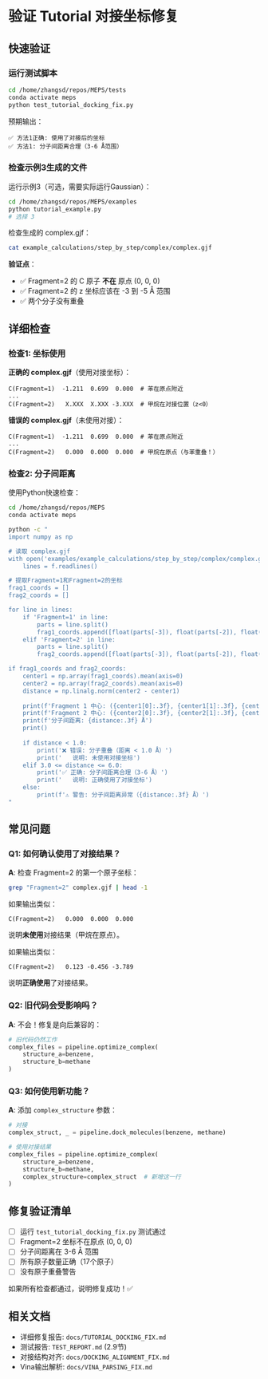 # 验证 Tutorial 对接坐标修复

## 快速验证

### 运行测试脚本
```bash
cd /home/zhangsd/repos/MEPS/tests
conda activate meps
python test_tutorial_docking_fix.py
```

预期输出：
```
✅ 方法1正确: 使用了对接后的坐标
✅ 方法1: 分子间距离合理（3-6 Å范围）
```

### 检查示例3生成的文件

运行示例3（可选，需要实际运行Gaussian）：
```bash
cd /home/zhangsd/repos/MEPS/examples
python tutorial_example.py
# 选择 3
```

检查生成的 complex.gjf：
```bash
cat example_calculations/step_by_step/complex/complex.gjf
```

**验证点**：
- ✅ Fragment=2 的 C 原子 **不在** 原点 (0, 0, 0)
- ✅ Fragment=2 的 z 坐标应该在 -3 到 -5 Å 范围
- ✅ 两个分子没有重叠

## 详细检查

### 检查1: 坐标使用

**正确的 complex.gjf**（使用对接坐标）：
```
C(Fragment=1)  -1.211  0.699  0.000  # 苯在原点附近
...
C(Fragment=2)   X.XXX  X.XXX -3.XXX  # 甲烷在对接位置（z<0）
```

**错误的 complex.gjf**（未使用对接）：
```
C(Fragment=1)  -1.211  0.699  0.000  # 苯在原点附近
...
C(Fragment=2)   0.000  0.000  0.000  # 甲烷在原点（与苯重叠！）
```

### 检查2: 分子间距离

使用Python快速检查：
```bash
cd /home/zhangsd/repos/MEPS
conda activate meps

python -c "
import numpy as np

# 读取 complex.gjf
with open('examples/example_calculations/step_by_step/complex/complex.gjf', 'r') as f:
    lines = f.readlines()

# 提取Fragment=1和Fragment=2的坐标
frag1_coords = []
frag2_coords = []

for line in lines:
    if 'Fragment=1' in line:
        parts = line.split()
        frag1_coords.append([float(parts[-3]), float(parts[-2]), float(parts[-1])])
    elif 'Fragment=2' in line:
        parts = line.split()
        frag2_coords.append([float(parts[-3]), float(parts[-2]), float(parts[-1])])

if frag1_coords and frag2_coords:
    center1 = np.array(frag1_coords).mean(axis=0)
    center2 = np.array(frag2_coords).mean(axis=0)
    distance = np.linalg.norm(center2 - center1)
    
    print(f'Fragment 1 中心: ({center1[0]:.3f}, {center1[1]:.3f}, {center1[2]:.3f})')
    print(f'Fragment 2 中心: ({center2[0]:.3f}, {center2[1]:.3f}, {center2[2]:.3f})')
    print(f'分子间距离: {distance:.3f} Å')
    print()
    
    if distance < 1.0:
        print('❌ 错误: 分子重叠（距离 < 1.0 Å）')
        print('   说明: 未使用对接坐标')
    elif 3.0 <= distance <= 6.0:
        print('✅ 正确: 分子间距离合理（3-6 Å）')
        print('   说明: 正确使用了对接坐标')
    else:
        print(f'⚠ 警告: 分子间距离异常（{distance:.3f} Å）')
"
```

## 常见问题

### Q1: 如何确认使用了对接结果？

**A**: 检查 Fragment=2 的第一个原子坐标：
```bash
grep "Fragment=2" complex.gjf | head -1
```

如果输出类似：
```
C(Fragment=2)   0.000  0.000  0.000
```
说明**未使用**对接结果（甲烷在原点）。

如果输出类似：
```
C(Fragment=2)   0.123 -0.456 -3.789
```
说明**正确使用**了对接结果。

### Q2: 旧代码会受影响吗？

**A**: 不会！修复是向后兼容的：
```python
# 旧代码仍然工作
complex_files = pipeline.optimize_complex(
    structure_a=benzene,
    structure_b=methane
)
```

### Q3: 如何使用新功能？

**A**: 添加 `complex_structure` 参数：
```python
# 对接
complex_struct, _ = pipeline.dock_molecules(benzene, methane)

# 使用对接结果
complex_files = pipeline.optimize_complex(
    structure_a=benzene,
    structure_b=methane,
    complex_structure=complex_struct  # 新增这一行
)
```

## 修复验证清单

- [ ] 运行 `test_tutorial_docking_fix.py` 测试通过
- [ ] Fragment=2 坐标不在原点 (0, 0, 0)
- [ ] 分子间距离在 3-6 Å 范围
- [ ] 所有原子数量正确（17个原子）
- [ ] 没有原子重叠警告

如果所有检查都通过，说明修复成功！✅

## 相关文档

- 详细修复报告: `docs/TUTORIAL_DOCKING_FIX.md`
- 测试报告: `TEST_REPORT.md` (2.9节)
- 对接结构对齐: `docs/DOCKING_ALIGNMENT_FIX.md`
- Vina输出解析: `docs/VINA_PARSING_FIX.md`
